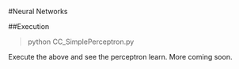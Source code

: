 #Neural Networks

##Execution
> python CC_SimplePerceptron.py

Execute the above and see the perceptron learn. More coming soon.